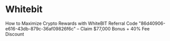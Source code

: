 # Whitebit
How to Maximize Crypto Rewards with WhiteBIT Referral Code "86d40906-e616-43db-879c-36af09826f6c" – Claim $77,000 Bonus + 40% Fee Discount

